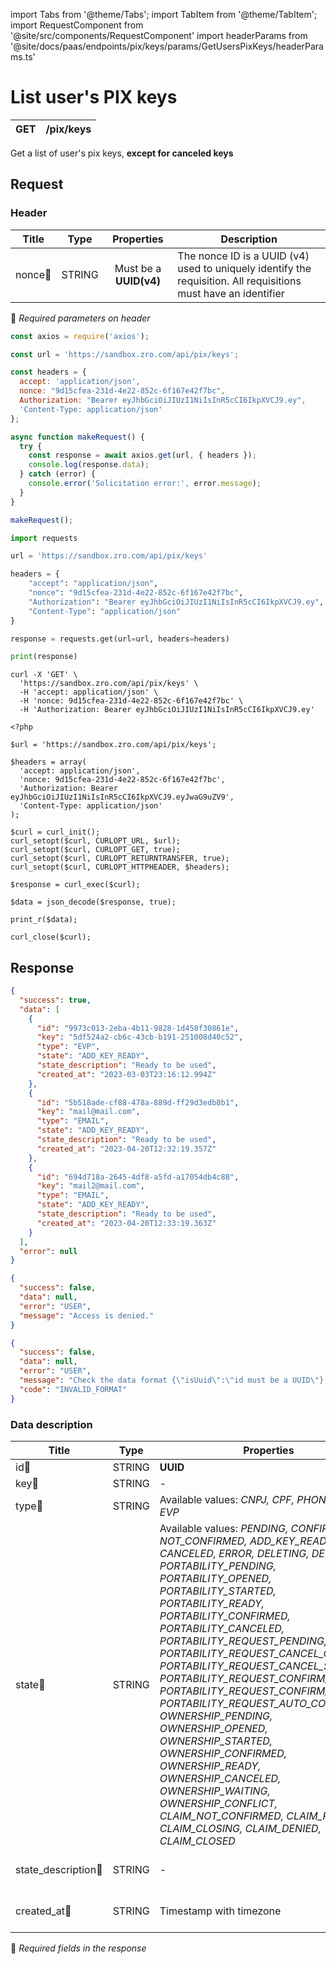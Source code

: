 import Tabs from '@theme/Tabs';
import TabItem from '@theme/TabItem';
import RequestComponent from '@site/src/components/RequestComponent'
import headerParams from '@site/docs/paas/endpoints/pix/keys/params/GetUsersPixKeys/headerParams.ts'

# List user's PIX keys

| GET       | /pix/keys          |
| --------- | -------------------|


Get a list of user's pix keys, **except for canceled keys**


## Request 

<RequestComponent headerParams={headerParams} baseUrl="https://paas.zrobank.xyz" endpoint="/pix/keys" method="get">

### Header

| Title                      | Type       | Properties                       | Description |
| ---------------------------| :---------:|:-------------------------------: |----------------------------------------------------------------------------------------------------------------|
| nonce:small_orange_diamond:| STRING     | Must be a **UUID(v4)**           | The nonce ID is a UUID (v4) used to uniquely identify the requisition. All requisitions must have an identifier|
:small_orange_diamond: *Required parameters on header*


<Tabs>
<TabItem value="js" label="NodeJS">

```js title=Axios
const axios = require('axios');

const url = 'https://sandbox.zro.com/api/pix/keys';

const headers = {
  accept: 'application/json',
  nonce: "9d15cfea-231d-4e22-852c-6f167e42f7bc",
  Authorization: "Bearer eyJhbGciOiJIUzI1NiIsInR5cCI6IkpXVCJ9.ey",
  'Content-Type: application/json'
};

async function makeRequest() {
  try {
    const response = await axios.get(url, { headers });
    console.log(response.data);
  } catch (error) {
    console.error('Solicitation error:', error.message);
  }
}

makeRequest();
```
</TabItem>
<TabItem value="py" label="Python">

```python title=Requests
import requests

url = 'https://sandbox.zro.com/api/pix/keys'

headers = {
    "accept": "application/json",
    "nonce": "9d15cfea-231d-4e22-852c-6f167e42f7bc",
    "Authorization": "Bearer eyJhbGciOiJIUzI1NiIsInR5cCI6IkpXVCJ9.ey",
    "Content-Type": "application/json"
}

response = requests.get(url=url, headers=headers)

print(response)
```
</TabItem>
<TabItem value="shell" label="Shell">

```shell title=CURL
curl -X 'GET' \
  'https://sandbox.zro.com/api/pix/keys' \
  -H 'accept: application/json' \
  -H 'nonce: 9d15cfea-231d-4e22-852c-6f167e42f7bc' \
  -H 'Authorization: Bearer eyJhbGciOiJIUzI1NiIsInR5cCI6IkpXVCJ9.ey'
```
</TabItem>
<TabItem value="php" label="PHP">

```shell title=CURL
<?php

$url = 'https://sandbox.zro.com/api/pix/keys';

$headers = array(
  'accept: application/json',
  'nonce: 9d15cfea-231d-4e22-852c-6f167e42f7bc',
  'Authorization: Bearer eyJhbGciOiJIUzI1NiIsInR5cCI6IkpXVCJ9.eyJwaG9uZV9',
  'Content-Type: application/json'
);

$curl = curl_init();
curl_setopt($curl, CURLOPT_URL, $url);
curl_setopt($curl, CURLOPT_GET, true);
curl_setopt($curl, CURLOPT_RETURNTRANSFER, true);
curl_setopt($curl, CURLOPT_HTTPHEADER, $headers);

$response = curl_exec($curl);

$data = json_decode($response, true);

print_r($data);

curl_close($curl);
```
</TabItem>
</Tabs>

## Response


<Tabs>
<TabItem value="200" label="200">

```json  title=/pix/keys
{
  "success": true,
  "data": [
    {
      "id": "9973c013-2eba-4b11-9828-1d458f30861e",
      "key": "5df524a2-cb6c-43cb-b191-251008d40c52",
      "type": "EVP",
      "state": "ADD_KEY_READY",
      "state_description": "Ready to be used",
      "created_at": "2023-03-03T23:16:12.994Z"
    },
    {
      "id": "5b518ade-cf88-478a-889d-ff29d3edb8b1",
      "key": "mail@mail.com",
      "type": "EMAIL",
      "state": "ADD_KEY_READY",
      "state_description": "Ready to be used",
      "created_at": "2023-04-20T12:32:19.357Z"
    },
    {
      "id": "694d718a-2645-4df8-a5fd-a17054db4c88",
      "key": "mail2@mail.com",
      "type": "EMAIL",
      "state": "ADD_KEY_READY",
      "state_description": "Ready to be used",
      "created_at": "2023-04-20T12:33:19.363Z"
    }
  ],
  "error": null
}
```
</TabItem>
<TabItem value="401" label="401">

```json  title=/pix/keys
{
  "success": false,
  "data": null,
  "error": "USER",
  "message": "Access is denied."
}
```
</TabItem>
<TabItem value="422" label="422">

```json  title=/pix/keys
{
  "success": false,
  "data": null,
  "error": "USER",
  "message": "Check the data format {\"isUuid\":\"id must be a UUID\"} and try again.",
  "code": "INVALID_FORMAT"
}
```
</TabItem>
</Tabs>

### Data description

| Title                             | Type       |Properties                                       | Description                        |
| --------------------------------  |:----------:|-----------------------------------------------| ---------------------------------- |
| id:small_orange_diamond:          | STRING     | **UUID**                                        | PIX key ID                         |
| key:small_orange_diamond:         | STRING     | -                                               | PIX key                            |
| type:small_orange_diamond:        | STRING     | Available values: *CNPJ, CPF, PHONE, EMAIL, EVP* | PIX Key type                       |
| state:small_orange_diamond:       | STRING     | Available values: *PENDING, CONFIRMED, NOT_CONFIRMED, ADD_KEY_READY, READY, CANCELED, ERROR, DELETING, DELETED, PORTABILITY_PENDING, PORTABILITY_OPENED, PORTABILITY_STARTED, PORTABILITY_READY, PORTABILITY_CONFIRMED, PORTABILITY_CANCELED, PORTABILITY_REQUEST_PENDING, PORTABILITY_REQUEST_CANCEL_OPENED, PORTABILITY_REQUEST_CANCEL_STARTED, PORTABILITY_REQUEST_CONFIRM_OPENED, PORTABILITY_REQUEST_CONFIRM_STARTED, PORTABILITY_REQUEST_AUTO_CONFIRMED, OWNERSHIP_PENDING, OWNERSHIP_OPENED, OWNERSHIP_STARTED, OWNERSHIP_CONFIRMED, OWNERSHIP_READY, OWNERSHIP_CANCELED, OWNERSHIP_WAITING, OWNERSHIP_CONFLICT, CLAIM_NOT_CONFIRMED, CLAIM_PENDING, CLAIM_CLOSING, CLAIM_DENIED, CLAIM_CLOSED*       | PIX key state                      |
| state_description:small_orange_diamond:  | STRING     | -                         | Pix key state translated    |
| created_at:small_orange_diamond:  | STRING     | Timestamp with timezone                         | PIX key created date               |

:small_orange_diamond: *Required fields in the response*
</RequestComponent>